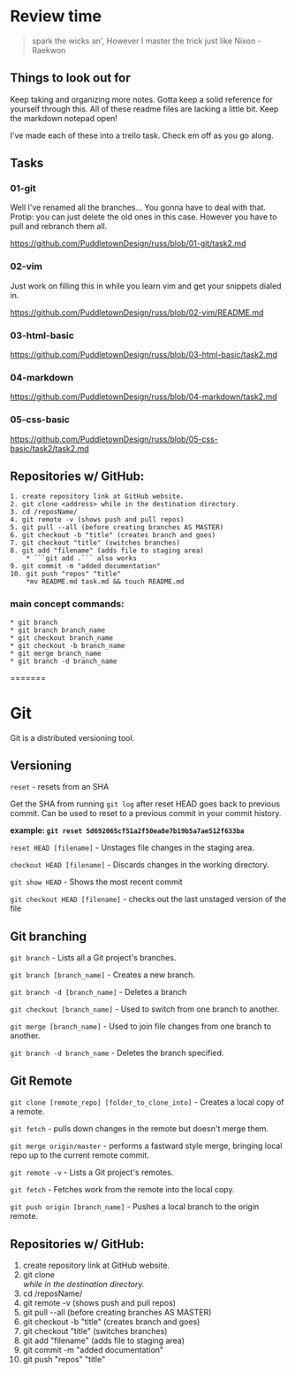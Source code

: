 # Review time

> spark the wicks an', However I master the trick just like Nixon - Raekwon


## Things to look out for

Keep taking and organizing more notes. Gotta keep a solid reference for yourself through this. All of these readme files are lacking a little bit. Keep the markdown notepad open!

I've made each of these into a trello task. Check em off as you go along.

## Tasks

### 01-git

Well I've renamed all the branches... You gonna have to deal with that. Protip: you can just delete the old ones in this case. However you have to pull and rebranch them all.

https://github.com/PuddletownDesign/russ/blob/01-git/task2.md

### 02-vim

Just work on filling this in while you learn vim and get your snippets dialed in.

https://github.com/PuddletownDesign/russ/blob/02-vim/README.md

### 03-html-basic

https://github.com/PuddletownDesign/russ/blob/03-html-basic/task2.md

### 04-markdown

https://github.com/PuddletownDesign/russ/blob/04-markdown/task2.md

### 05-css-basic

https://github.com/PuddletownDesign/russ/blob/05-css-basic/task2/task2.md




## Repositories w/ GitHub:

	1. create repository link at GitHub website.
	2. git clone <address> while in the destination directory.
	3. cd /reposName/
	4. git remote -v (shows push and pull repos)
	5. git pull --all (before creating branches AS MASTER)
	6. git checkout -b "title" (creates branch and goes)
	7. git checkout "title" (switches branches)
	8. git add "filename" (adds file to staging area)
		* ```git add .``` also works
	9. git commit -m "added documentation"
	10. git push "repos" "title"
		*mv README.md task.md && touch README.md

### main concept commands:
	* git branch
	* git branch branch_name
	* git checkout branch_name
	* git checkout -b branch_name
	* git merge branch_name
	* git branch -d branch_name
=======
# Git

Git is a distributed versioning tool.


## Versioning

`reset` - resets from an SHA
	
Get the SHA from running `git log` after reset HEAD goes back to previous commit. Can be used to reset to a previous commit in your commit history.

**example: `git reset 5d692065cf51a2f50ea8e7b19b5a7ae512f633ba`**
	
`reset HEAD [filename]` - Unstages file changes in the staging area.
	
`checkout HEAD [filename]` - Discards changes in the working directory.
	
`git show HEAD` - Shows the most recent commit
	
`git checkout HEAD [filename]` - checks out the last unstaged version of the file


## Git branching

`git branch` - Lists all a Git project's branches.

`git branch [branch_name]` - Creates a new branch.

`git branch -d [branch_name]` - Deletes a branch

`git checkout [branch_name]` - Used to switch from one branch to another.

`git merge [branch_name]` - Used to join file changes from one branch to another.

`git branch -d branch_name` - Deletes the branch specified.
	

## Git Remote

`git clone [remote_repo] [folder_to_clone_into]` - Creates a local copy of a remote.

`git fetch` - pulls down changes in the remote but doesn't merge them.
	
`git merge origin/master` - performs a fastward style merge, bringing local repo up to the current remote commit.
	
`git remote -v` - Lists a Git project's remotes.

`git fetch`  - Fetches work from the remote into the local copy.

`git push origin [branch_name]` - Pushes a local branch to the origin remote.


## Repositories w/ GitHub:

1. create repository link at GitHub website.
2. git clone <address> while in the destination directory.
3. cd /reposName/
4. git remote -v (shows push and pull repos)
5. git pull --all (before creating branches AS MASTER)
6. git checkout -b "title" (creates branch and goes)
7. git checkout "title" (switches branches)
8. git add "filename" (adds file to staging area)
9. git commit -m "added documentation"
10. git push "repos" "title"


